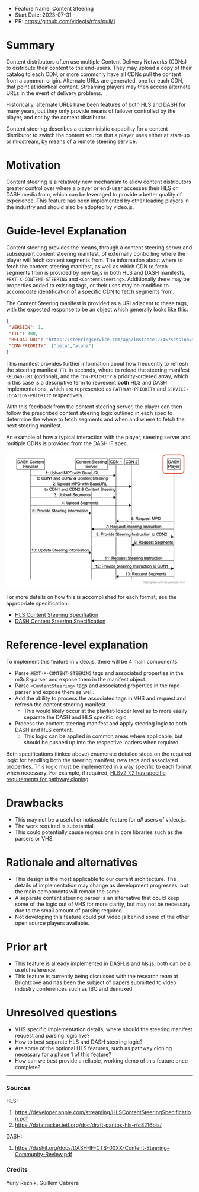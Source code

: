 - Feature Name: Content Steering
- Start Date: 2023-07-31
- PR: https://github.com/videojs/rfcs/pull/1

# Summary
[summary]: #summary

Content distributors often use multiple Content Delivery Networks (CDNs) to distribute their content to the end-users. They may upload a copy of their catalog to each CDN, or more commonly have all CDNs pull the content from a common origin. Alternate URLs are generated, one for each CDN, that point at identical content. Streaming players may then access alternate URLs in the event of delivery problems.

Historically, alternate URLs have been features of both HLS and DASH for many years, but they only provide means of failover controlled by the player, and not by the content distributor.

Content steering describes a deterministic capability for a content distributor to switch the content source that a player uses either at start-up or midstream, by means of a remote steering service.

# Motivation
[motivation]: #motivation

Content steering is a relatively new mechanism to allow content distributors greater control over where a player or end-user accesses their HLS or DASH media from, which can be leveraged to provide a better quality of experience. This feature has been implemented by other leading players in the industry and should also be adopted by video.js.

# Guide-level Explanation
[guide-level-explanation]: #guide-level-explanation

Content steering provides the means, through a content steering server and subsequent content steering manifest, of externally controlling where the player will fetch content segments from. The information about where to fetch the content steering manifest, as well as which CDN to fetch segments from is provided by new tags in both HLS and DASH manifests, `#EXT-X-CONTENT-STEERING` and `<ContentSteering>`. Additionally there may be properties added to existing tags, or their uses may be modified to accomodate identification of a specific CDN to fetch segments from. 

The Content Steering manifest is provided as a URI adjacent to these tags, with the expected response to be an object which generally looks like this:

```json
{
 "VERSION": 1,
 "TTL": 300,
 "RELOAD-URI": "https://steeringservice.com/app/instance12345?session=abc",
 "CDN-PRIORITY": ["beta","alpha"]
}
```
This manifest provides further information about how frequently to refresh the steering manifest `TTL` in seconds, where to reload the steering manifest `RELOAD-URI` (optional), and the `CDN-PRIORITY` a priority-ordered array, which in this case is a descriptive term to represent **both** HLS and DASH implementations, which are represented as `PATHWAY-PRIORITY` and `SERVICE-LOCATION-PRIORITY` respectively.

With this feedback from the content steering server, the player can then follow the prescribed content steering logic outlined in each spec to determine the where to fetch segments and when and where to fetch the next steering manifest.

An example of how a typical interaction with the player, steering server and multiple CDNs is provided from the DASH IF spec.

![Example DASH Content Steering Flow Diagram](./ContentSteering/DASH-Content-Steering-Flow.png)

For more details on how this is accomplished for each format, see the appropriate specification:
* [HLS Content Steering Specifiation](https://developer.apple.com/streaming/HLSContentSteeringSpecification.pdf)
* [DASH Content Steering Specification](https://dashif.org/docs/DASH-IF-CTS-00XX-Content-Steering-Community-Review.pdf)

# Reference-level explanation
[reference-level-explanation]: #reference-level-explanation

To implement this feature in video.js, there will be 4 main components.
* Parse `#EXT-X-CONTENT-STEERING` tags and associated properties in the m3u8-parser and expose them in the manifest object.
* Parse `<ContentSteering>` tags and associated properties in the mpd-parser and expose them as well.
* Add the ability to process the associated tags in VHS and request and refresh the content steering manifest.
  - This would likely occur at the playlist-loader level as to more easily separate the DASH and HLS specific logic.
* Process the content steering manifest and apply steering logic to both DASH and HLS content.
  - This logic can be applied in common areas where applicable, but should be pushed up into the respective loaders when required.

Both specifications (linked above) enumerate detailed steps on the required logic for handling both the steering manifest, new tags and associated properties. This logic must be implemented in a way specific to each format when necessary. For example, if required, [HLSv2 7.2 has specific requirements for pathway cloning](https://datatracker.ietf.org/doc/draft-pantos-hls-rfc8216bis/).

# Drawbacks
[drawbacks]: #drawbacks

* This may not be a useful or noticeable feature for *all* users of video.js.
* The work required is substantial.
* This could potentially cause regressions in core libraries such as the parsers or VHS. 

# Rationale and alternatives
[rationale-and-alternatives]: #rationale-and-alternatives

* This design is the most applicable to our current architecture. The details of implementation may change as development progresses, but the main components will remain the same.
* A separate content steering parser is an alternative that could keep some of the logic out of VHS for more clarity, but may not be necessary due to the small amount of parsing required.
* Not developing this feature could put video.js behind some of the other open source players available.

# Prior art
[prior-art]: #prior-art

* This feature is already implemented in DASH.js and hls.js, both can be a useful reference.
* This feature is currently being discussed with the research team at Brightcove and has been the subject of papers submitted to video industry conferences such as IBC and demuxed.

# Unresolved questions
[unresolved-questions]: #unresolved-questions

* VHS specific implementation details, where should the steering manifest request and parsing logic live?
* How to best separate HLS and DASH steering logic?
* Are some of the optional HLS features, such as pathway cloning necessary for a phase 1 of this feature?
* How can we best provide a reliable, working demo of this feature once complete?

---
### Sources

HLS:
1. https://developer.apple.com/streaming/HLSContentSteeringSpecification.pdf
2. https://datatracker.ietf.org/doc/draft-pantos-hls-rfc8216bis/

DASH:
1. https://dashif.org/docs/DASH-IF-CTS-00XX-Content-Steering-Community-Review.pdf

### Credits
Yuriy Reznik, Guillem Cabrera
